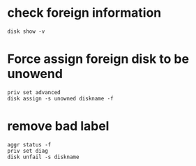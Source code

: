 check foreign information
====
~~~
disk show -v
~~~


Force assign foreign disk to be unowend
====
~~~
priv set advanced
disk assign -s unowned diskname -f
~~~


remove bad label
====
~~~
aggr status -f
priv set diag
disk unfail -s diskname
~~~
